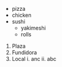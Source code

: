 - pizza
- chicken
- sushi
  - yakimeshi
  - rolls
1. Plaza
2. Fundidora
3. Local
  i. anc
  ii. abc
